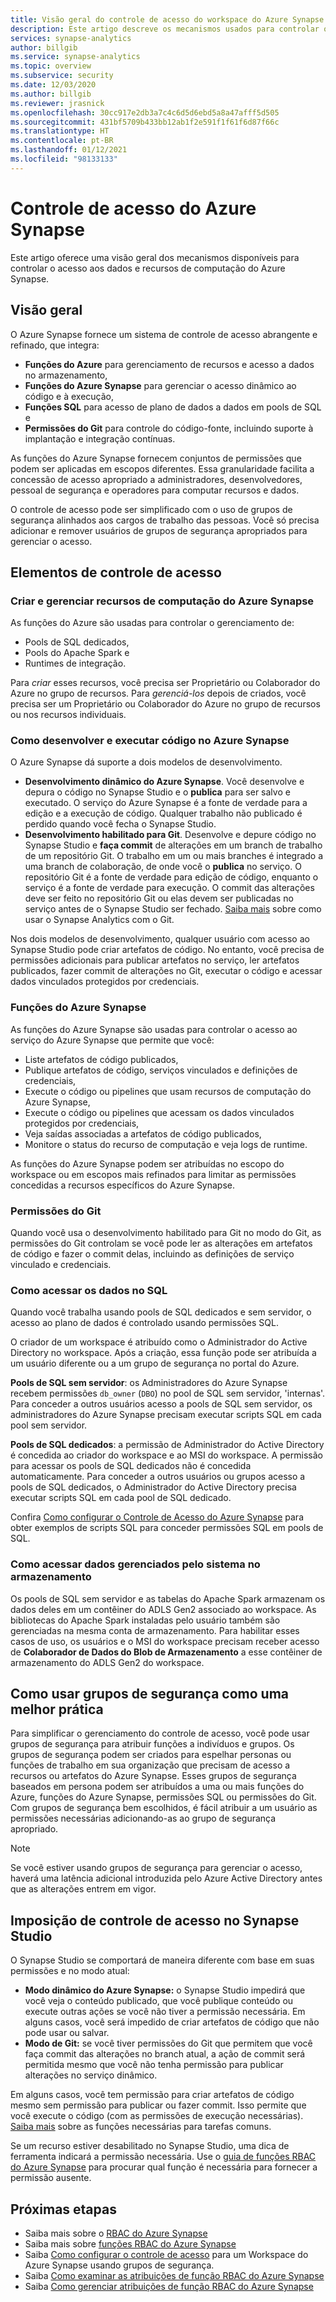 ```yaml
---
title: Visão geral do controle de acesso do workspace do Azure Synapse
description: Este artigo descreve os mecanismos usados para controlar o acesso a um workspace do Azure Synapse e os recursos e artefatos de código que ele contém.
services: synapse-analytics
author: billgib
ms.service: synapse-analytics
ms.topic: overview
ms.subservice: security
ms.date: 12/03/2020
ms.author: billgib
ms.reviewer: jrasnick
ms.openlocfilehash: 30cc917e2db3a7c4c6d5d6ebd5a8a47afff5d505
ms.sourcegitcommit: 431bf5709b433bb12ab1f2e591f1f61f6d87f66c
ms.translationtype: HT
ms.contentlocale: pt-BR
ms.lasthandoff: 01/12/2021
ms.locfileid: "98133133"
---
```

# <a name="synapse-access-control"></a>Controle de acesso do Azure Synapse 

Este artigo oferece uma visão geral dos mecanismos disponíveis para controlar o acesso aos dados e recursos de computação do Azure Synapse.  

## <a name="overview"></a>Visão geral

O Azure Synapse fornece um sistema de controle de acesso abrangente e refinado, que integra: 
- **Funções do Azure** para gerenciamento de recursos e acesso a dados no armazenamento, 
- **Funções do Azure Synapse** para gerenciar o acesso dinâmico ao código e à execução, 
- **Funções SQL** para acesso de plano de dados a dados em pools de SQL e 
- **Permissões do Git** para controle do código-fonte, incluindo suporte à implantação e integração contínuas.  

As funções do Azure Synapse fornecem conjuntos de permissões que podem ser aplicadas em escopos diferentes. Essa granularidade facilita a concessão de acesso apropriado a administradores, desenvolvedores, pessoal de segurança e operadores para computar recursos e dados.

O controle de acesso pode ser simplificado com o uso de grupos de segurança alinhados aos cargos de trabalho das pessoas. Você só precisa adicionar e remover usuários de grupos de segurança apropriados para gerenciar o acesso.

## <a name="access-control-elements"></a>Elementos de controle de acesso

### <a name="creating-and-managing-synapse-compute-resources"></a>Criar e gerenciar recursos de computação do Azure Synapse

As funções do Azure são usadas para controlar o gerenciamento de: 
- Pools de SQL dedicados, 
- Pools do Apache Spark e 
- Runtimes de integração. 

Para *criar* esses recursos, você precisa ser Proprietário ou Colaborador do Azure no grupo de recursos. Para *gerenciá-los* depois de criados, você precisa ser um Proprietário ou Colaborador do Azure no grupo de recursos ou nos recursos individuais. 

### <a name="developing-and-executing-code-in-synapse"></a>Como desenvolver e executar código no Azure Synapse 

O Azure Synapse dá suporte a dois modelos de desenvolvimento.

- **Desenvolvimento dinâmico do Azure Synapse**. Você desenvolve e depura o código no Synapse Studio e o **publica** para ser salvo e executado.  O serviço do Azure Synapse é a fonte de verdade para a edição e a execução de código.  Qualquer trabalho não publicado é perdido quando você fecha o Synapse Studio.  
- **Desenvolvimento habilitado para Git**. Desenvolve e depure código no Synapse Studio e **faça commit** de alterações em um branch de trabalho de um repositório Git. O trabalho em um ou mais branches é integrado a uma branch de colaboração, de onde você o **publica** no serviço. O repositório Git é a fonte de verdade para edição de código, enquanto o serviço é a fonte de verdade para execução. O commit das alterações deve ser feito no repositório Git ou elas devem ser publicadas no serviço antes de o Synapse Studio ser fechado. [Saiba mais](../cicd/continuous-integration-deployment.md) sobre como usar o Synapse Analytics com o Git.

Nos dois modelos de desenvolvimento, qualquer usuário com acesso ao Synapse Studio pode criar artefatos de código. No entanto, você precisa de permissões adicionais para publicar artefatos no serviço, ler artefatos publicados, fazer commit de alterações no Git, executar o código e acessar dados vinculados protegidos por credenciais.

### <a name="synapse-roles"></a>Funções do Azure Synapse

As funções do Azure Synapse são usadas para controlar o acesso ao serviço do Azure Synapse que permite que você: 
- Liste artefatos de código publicados, 
- Publique artefatos de código, serviços vinculados e definições de credenciais,
- Execute o código ou pipelines que usam recursos de computação do Azure Synapse,
- Execute o código ou pipelines que acessam os dados vinculados protegidos por credenciais,
- Veja saídas associadas a artefatos de código publicados,
- Monitore o status do recurso de computação e veja logs de runtime.

As funções do Azure Synapse podem ser atribuídas no escopo do workspace ou em escopos mais refinados para limitar as permissões concedidas a recursos específicos do Azure Synapse.

### <a name="git-permissions"></a>Permissões do Git

Quando você usa o desenvolvimento habilitado para Git no modo do Git, as permissões do Git controlam se você pode ler as alterações em artefatos de código e fazer o commit delas, incluindo as definições de serviço vinculado e credenciais.   
   
### <a name="accessing-data-in-sql"></a>Como acessar os dados no SQL

Quando você trabalha usando pools de SQL dedicados e sem servidor, o acesso ao plano de dados é controlado usando permissões SQL. 

O criador de um workspace é atribuído como o Administrador do Active Directory no workspace. Após a criação, essa função pode ser atribuída a um usuário diferente ou a um grupo de segurança no portal do Azure.

**Pools de SQL sem servidor**: os Administradores do Azure Synapse recebem permissões `db_owner` (`DBO`) no pool de SQL sem servidor, 'internas'. Para conceder a outros usuários acesso a pools de SQL sem servidor, os administradores do Azure Synapse precisam executar scripts SQL em cada pool sem servidor.  

**Pools de SQL dedicados**: a permissão de Administrador do Active Directory é concedida ao criador do workspace e ao MSI do workspace.  A permissão para acessar os pools de SQL dedicados não é concedida automaticamente. Para conceder a outros usuários ou grupos acesso a pools de SQL dedicados, o Administrador do Active Directory precisa executar scripts SQL em cada pool de SQL dedicado.

Confira [Como configurar o Controle de Acesso do Azure Synapse](./how-to-set-up-access-control.md) para obter exemplos de scripts SQL para conceder permissões SQL em pools de SQL.  

 ### <a name="accessing-system-managed-data-in-storage"></a>Como acessar dados gerenciados pelo sistema no armazenamento

Os pools de SQL sem servidor e as tabelas do Apache Spark armazenam os dados deles em um contêiner do ADLS Gen2 associado ao workspace. As bibliotecas do Apache Spark instaladas pelo usuário também são gerenciadas na mesma conta de armazenamento. Para habilitar esses casos de uso, os usuários e o MSI do workspace precisam receber acesso de **Colaborador de Dados do Blob de Armazenamento** a esse contêiner de armazenamento do ADLS Gen2 do workspace.  

## <a name="using-security-groups-as-a-best-practice"></a>Como usar grupos de segurança como uma melhor prática

Para simplificar o gerenciamento do controle de acesso, você pode usar grupos de segurança para atribuir funções a indivíduos e grupos. Os grupos de segurança podem ser criados para espelhar personas ou funções de trabalho em sua organização que precisam de acesso a recursos ou artefatos do Azure Synapse.  Esses grupos de segurança baseados em persona podem ser atribuídos a uma ou mais funções do Azure, funções do Azure Synapse, permissões SQL ou permissões do Git. Com grupos de segurança bem escolhidos, é fácil atribuir a um usuário as permissões necessárias adicionando-as ao grupo de segurança apropriado. 

>[!Note]
>Se você estiver usando grupos de segurança para gerenciar o acesso, haverá uma latência adicional introduzida pelo Azure Active Directory antes que as alterações entrem em vigor. 

## <a name="access-control-enforcement-in-synapse-studio"></a>Imposição de controle de acesso no Synapse Studio

O Synapse Studio se comportará de maneira diferente com base em suas permissões e no modo atual:
- **Modo dinâmico do Azure Synapse:** o Synapse Studio impedirá que você veja o conteúdo publicado, que você publique conteúdo ou execute outras ações se você não tiver a permissão necessária.  Em alguns casos, você será impedido de criar artefatos de código que não pode usar ou salvar. 
- **Modo de Git:** se você tiver permissões do Git que permitem que você faça commit das alterações no branch atual, a ação de commit será permitida mesmo que você não tenha permissão para publicar alterações no serviço dinâmico.  

Em alguns casos, você tem permissão para criar artefatos de código mesmo sem permissão para publicar ou fazer commit. Isso permite que você execute o código (com as permissões de execução necessárias). [Saiba mais](./synapse-workspace-understand-what-role-you-need.md) sobre as funções necessárias para tarefas comuns. 

Se um recurso estiver desabilitado no Synapse Studio, uma dica de ferramenta indicará a permissão necessária. Use o [guia de funções RBAC do Azure Synapse](./synapse-workspace-synapse-rbac-roles.md#synapse-rbac-actions-and-the-roles-that-permit-them) para procurar qual função é necessária para fornecer a permissão ausente.


## <a name="next-steps"></a>Próximas etapas

- Saiba mais sobre o [RBAC do Azure Synapse](./synapse-workspace-synapse-rbac.md)
- Saiba mais sobre [funções RBAC do Azure Synapse](./synapse-workspace-synapse-rbac-roles.md)
- Saiba [Como configurar o controle de acesso](./how-to-set-up-access-control.md) para um Workspace do Azure Synapse usando grupos de segurança.
- Saiba [Como examinar as atribuições de função RBAC do Azure Synapse](./how-to-review-synapse-rbac-role-assignments.md)
- Saiba [Como gerenciar atribuições de função RBAC do Azure Synapse](./how-to-manage-synapse-rbac-role-assignments.md)
